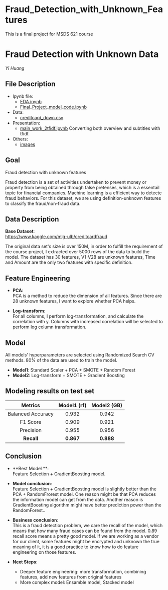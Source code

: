 # Fraud_Detection_with_Unknown_Features
This is a final project for MSDS 621 course

# Fraud Detection with Unknown Data

*Yi Huang*  

## File Description  
* Ipynb file:  
	- [EDA.ipynb](https://github.com/yihuang1995/Fraud_Detection_with_Unknown_Features/blob/main/EDA.ipynb)  
	- [Final_Project_model_code.ipynb](https://github.com/yihuang1995/Fraud_Detection_with_Unknown_Features/blob/main/Final_Project_model_code.ipynb)  
* Data:  
	- [creditcard_down.csv](https://github.com/yihuang1995/Fraud_Detection_with_Unknown_Features/blob/main/creditcard_down.csv) 
* Presentation:  
	- [main_work_2tfidf.ipynb](https://github.com/juliafeec/tmdb/blob/master/main_work_2tfidf.ipynb) Converting both overview and subtitles with tfidf. 
* Others:   
	- [images](https://github.com/juliafeec/tmdb/tree/master/images)  

## Goal
Fraud detection with unknown features

Fraud detection is a set of activities undertaken to prevent money or property from being obtained through false pretenses, which is a essentail topic for financial companies. Machine learning is a efficient way to detecte fraud behaviors. For this dataset, we are using definition-unknown features to classify the fraud/non-fraud data.   
 
## Data Description
**Base Dataset**:  
<https://www.kaggle.com/mlg-ulb/creditcardfraud>

The original data set's size is over 150M, in order to fulfill the requirement of the course project, I extracted over 5000 rows of the data to build the model. The dataset has 30 features, V1-V28 are unknown features, Time and Amount are the only two features with specific definition.


## Feature Engineering

+ **PCA**:  
	PCA is a method to reduce the dimension of all features. Since there are 28 unknown features, I want to explore whether PCA helps.
	
+ **Log-transform**:  
	For all columns, I perform log-transformation, and calculate the correlation with y. Columns with increased correlation will be selected to perform log column transformation.

## Model

All models' hyperparameters are selected using Randomized Search CV methods. 80% of the data are used to train the model.

+ **Model1**: Standard Scaler + PCA + SMOTE + Random Forest 
+ **Model2**: Log-transform + SMOTE + Gradient Boosting


## Modeling results on test set

| Metrics                  | Model1 (rf)             | Model2 (GB)   |
| :----------------------: | :---------------------: | :-----------: |
| Balanced Accuracy        | 0.932                   | 0.942         |  
| F1 Score                 | 0.909                   | 0.921         |
| Precision                | 0.955                   | 0.956         |
| **Recall**               | **0.867**               | **0.888**     |




## Conclusion

+ **Best Model **:   
	Feature Selection + GradientBoosting model.   

+ **Model conclusion**:  
	Feature Selection + GradientBoosting model is slightly better than the PCA + RandomFrorest model. One reason might be that PCA reduces the information model can get from the data. Another reason is GradientBoosting algorithm might have better prediction power than the RandomForest..   
	
+ **Business conclusion**:   
	This is a fraud detection problem, we care the recall of the model, which means that how many fraud cases can be found from the model. 0.89 recall score means a pretty good model. If we are working as a vendor for our client, some features might be encrypted and unknown the true meaning of it, it is a good practice to know how to do feature engineering on those features.

+ **Next Steps**:  
	+ Deeper feature engineering: more transformation, combining features, add new features from original features
	+ More complex model: Ensamble model, Stacked model

